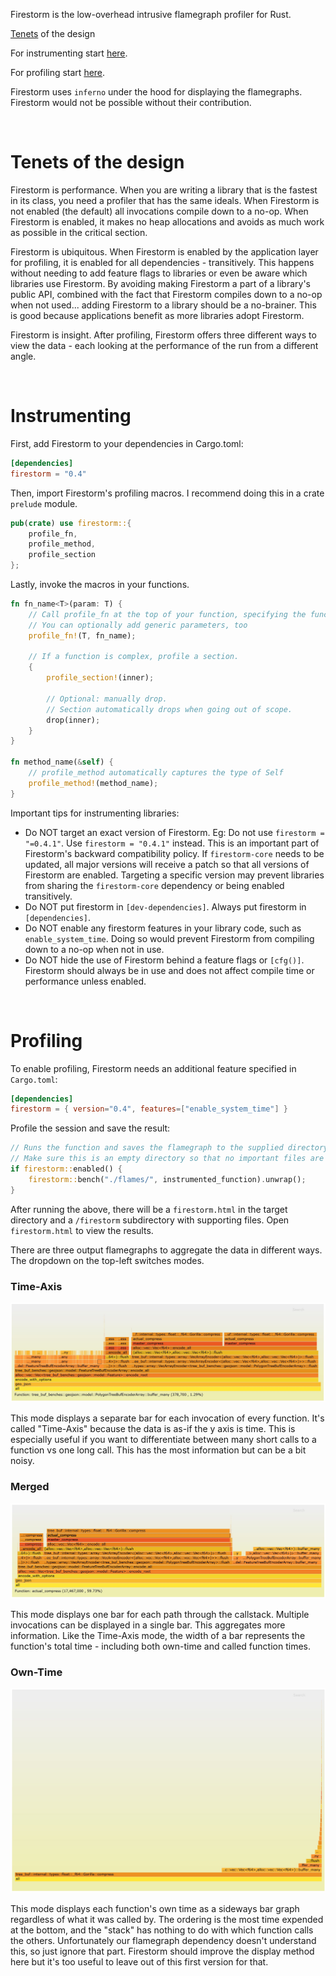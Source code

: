 Firestorm is the low-overhead intrusive flamegraph profiler for Rust.

[Tenets](#tenets-of-the-design) of the design

For instrumenting start [here](#instrumenting).

For profiling start [here](#profiling).

Firestorm uses `inferno` under the hood for displaying the flamegraphs. Firestorm would not be possible without their contribution.

<br>

# Tenets of the design
Firestorm is performance. When you are writing a library that is the fastest in its class, you need a profiler that has the same ideals. When Firestorm is not enabled (the default) all invocations compile down to a no-op. When Firestorm is enabled, it makes no heap allocations and avoids as much work as possible in the critical section. 

Firestorm is ubiquitous. When Firestorm is enabled by the application layer for profiling, it is enabled for all dependencies - transitively. This happens without needing to add feature flags to libraries or even be aware which libraries use Firestorm. By avoiding making Firestorm a part of a library's public API, combined with the fact that Firestorm compiles down to a no-op when not used... adding Firestorm to a library should be a no-brainer. This is good because applications benefit as more libraries adopt Firestorm.

Firestorm is insight. After profiling, Firestorm offers three different ways to view the data - each looking at the performance of the run from a different angle.

<br>

# Instrumenting

First, add Firestorm to your dependencies in Cargo.toml:

```toml
[dependencies]
firestorm = "0.4"
```

Then, import Firestorm's profiling macros. I recommend doing this in a crate `prelude` module.

```rust
pub(crate) use firestorm::{
    profile_fn,
    profile_method,
    profile_section
};
```

Lastly, invoke the macros in your functions.

```rust
fn fn_name<T>(param: T) {
    // Call profile_fn at the top of your function, specifying the function name.
    // You can optionally add generic parameters, too
    profile_fn!(T, fn_name);

    // If a function is complex, profile a section.
    {
        profile_section!(inner);

        // Optional: manually drop.
        // Section automatically drops when going out of scope.
        drop(inner);
    }
}

fn method_name(&self) {
    // profile_method automatically captures the type of Self
    profile_method!(method_name);
}
```

Important tips for instrumenting libraries:
 * Do NOT target an exact version of Firestorm. Eg: Do not use `firestorm = "=0.4.1"`. Use `firestorm = "0.4.1"` instead. This is an important part of Firestorm's backward compatibility policy. If `firestorm-core` needs to be updated, all major versions will receive a patch so that all versions of Firestorm are enabled. Targeting a specific version may prevent libraries from sharing the `firestorm-core` dependency or being enabled transitively.
 * Do NOT put firestorm in `[dev-dependencies]`. Always put firestorm in `[dependencies]`.
 * Do NOT enable any firestorm features in your library code, such as `enable_system_time`. Doing so would prevent Firestorm from compiling down to a no-op when not in use.
 * Do NOT hide the use of Firestorm behind a feature flags or `[cfg()]`. Firestorm should always be in use and does not affect compile time or performance unless enabled.

<br>

# Profiling

To enable profiling, Firestorm needs an additional feature specified in `Cargo.toml`:

```toml
[dependencies]
firestorm = { version="0.4", features=["enable_system_time"] }
```

Profile the session and save the result:

```rust
// Runs the function and saves the flamegraph to the supplied directory.
// Make sure this is an empty directory so that no important files are overwritten.
if firestorm::enabled() {
    firestorm::bench("./flames/", instrumented_function).unwrap();
}
```

After running the above, there will be a `firestorm.html` in the target directory and a `/firestorm` subdirectory with supporting files. Open `firestorm.html` to view the results.

There are three output flamegraphs to aggregate the data in different ways. The dropdown on the top-left switches modes.

### Time-Axis

![Time Axis](timeaxis.jpg)

This mode displays a separate bar for each invocation of every function. It's called "Time-Axis" because the data is as-if the y axis is time. This is especially useful if you want to differentiate between many short calls to a function vs one long call. This has the most information but can be a bit noisy.

### Merged

![Merged](merged.jpg)

This mode displays one bar for each path through the callstack. Multiple invocations can be displayed in a single bar. This aggregates more information. Like the Time-Axis mode, the width of a bar represents the function's total time - including both own-time and called function times.

### Own-Time

![Own Time](owntime.jpg)

This mode displays each function's own time as a sideways bar graph regardless of what it was called by. The ordering is the most time expended at the bottom, and the "stack" has nothing to do with which function calls the others. Unfortunately our flamegraph dependency doesn't understand this, so just ignore that part. Firestorm should improve the display method here but it's too useful to leave out of this first version for that.
